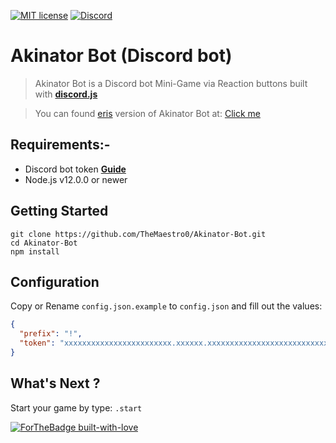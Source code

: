 [![MIT license](https://img.shields.io/badge/License-MIT-blue.svg)](https://lbesson.mit-license.org/)
[![Discord](https://img.shields.io/discord/591914197219016707.svg?label=&logo=discord&logoColor=ffffff&color=7389D8&labelColor=6A7EC2)](https://discord.gg/zg3HghM)
# Akinator Bot (Discord bot)

> Akinator Bot is a Discord bot Mini-Game via Reaction buttons built with **[discord.js](https://discord.js.org/)**

> You can found [eris](https://abal.moe/Eris/) version of Akinator Bot at: [Click me](https://github.com/TheMaestro0/Akinator-Bot/tree/master/Eris-version/)

## Requirements:-

- Discord bot token **[Guide](https://discordjs.guide/preparations/setting-up-a-bot-application.html#creating-your-bot)**
- Node.js v12.0.0 or newer

## Getting Started

```
git clone https://github.com/TheMaestro0/Akinator-Bot.git
cd Akinator-Bot
npm install
```

## Configuration

Copy or Rename `config.json.example` to `config.json` and fill out the values:

```json
{
  "prefix": "!",
  "token": "xxxxxxxxxxxxxxxxxxxxxxxx.xxxxxx.xxxxxxxxxxxxxxxxxxxxxxxxxxx"
}
```

## What's Next ?

Start your game by type: `.start`



[![ForTheBadge built-with-love](http://ForTheBadge.com/images/badges/built-with-love.svg)](https://GitHub.com/Naereen/)
